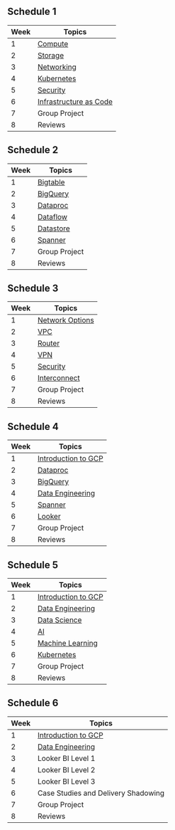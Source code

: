 

## Schedule 1

|   Week  |  Topics        |
|-----------|-----------------------------------|
|    1    |[Compute](Compute)      |
|    2    |[Storage](Storage)      |
|    3    |[Networking](Networking)      |
|    4   |[Kubernetes](Kubernetes)  |
|    5    |[Security](Security)      |
|    6    |[Infrastructure as Code](Infrastructure-as-Code)   |
|    7    |Group Project   |
|    8    |Reviews    |


## Schedule 2

|   Week  |  Topics        |
|-----------|-----------------------------------|
|    1   | [Bigtable](Bigtable) |
|    2    |[BigQuery](BigQuery)      |
|    3     |[Dataproc](Dataproc) |  
|    4     |[Dataflow](Dataflow)     |
|    5    | [Datastore](Datastore) |
|    6    |[Spanner](Spanner) |
|    7    |Group Project   |
|    8    |Reviews    | 




## Schedule 3

|   Week  |  Topics        |
|-----------|-----------------------------------|
|    1    |[Network Options](Network-Options)      |
|    2    |[VPC](VPC)      |
|    3    |[Router](Router)      |
|    4   |[VPN](VPN)  |
|    5    |[Security](Security)      |
|    6    |[Interconnect](Interconnect)   |
|    7    |Group Project   |
|    8    |Reviews    |


## Schedule 4

|   Week  |  Topics        |
|-----------|-----------------------------------|
|   1  | [Introduction to GCP](Introduction) |
|    2   |[Dataproc](Dataproc) | 
|    3    |[BigQuery](BigQuery)      |
|    4    |[Data Engineering](Data-Engineering)      |
|    5   | [Spanner](Spanner) |
|    6    | [Looker](Looker)       |
|    7   |Group Project   |
|    8   |Reviews    | 

## Schedule 5

|   Week  |  Topics        |
|-----------|-----------------------------------|
|   1  | [Introduction to GCP](Introduction) |
|    2   |[Data Engineering](Data-Engineering) | 
|    3    |[Data Science](Data-Science)      |
|    4    |[AI](AI)      |
|    5   | [Machine Learning](Machine-Learning) |
|    6    | [Kubernetes](Kubernetes)       |
|    7   |Group Project   |
|    8   |Reviews    | 


## Schedule 6

|   Week  |  Topics        |
|-----------|-----------------------------------|
|   1  | [Introduction to GCP](Introduction) |
|    2   |[Data Engineering](Data-Engineering) | 
|    3    |Looker BI Level 1    |
|    4    |Looker BI Level 2    |
|    5   | Looker BI Level 3 |
|    6    | Case Studies and Delivery Shadowing     |
|    7   |Group Project   |
|    8   |Reviews    | 